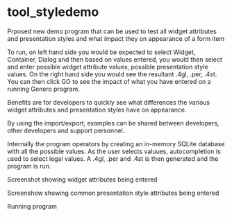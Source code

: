 # tool_styledemo
Prposed new demo program that can be used to test all widget attributes and presentation styles and what impact they on appearance of a form item

To run, on left hand side you would be expected to select Widget, Container, Dialog and then based on values entered, you would then select and enter possible widget attribute values, possible presentation style values.  On the right hand side you would see the resultant .4gl, .per, .4st.  You can then click GO to see the impact of what you have entered on a running Genero program.

Benefits are for developers to quickly see what differences the various widget attributes and presentation styles have on appearance.

By using the import/export, examples can be shared between developers, other developers and support personnel.

Internally the program operators by creating an in-memory SQLite database with all the possible values.  As the user selects valuues, autocompletion is used to select legal values.  A .4gl, .per and .4st is then generated  and the program is run.

Screenshot showing widget attributes being entered



Screenshow showing common presentation style attributes being entered



Running program


